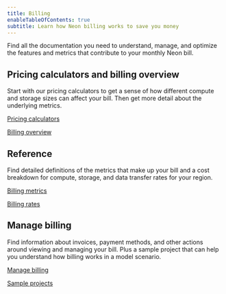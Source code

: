 ```yaml
---
title: Billing
enableTableOfContents: true
subtitle: Learn how Neon billing works to save you money
---
```


Find all the documentation you need to understand, manage, and optimize the features and metrics that contribute to your monthly Neon bill.


## Pricing calculators and billing overview

Start with our pricing calculators to get a sense of how different compute and storage sizes can affect your bill. Then get more detail about the underlying metrics.

<DetailIconCards>

<a href="/docs/introduction/billing-calculators" description="Our pricing calculator and cost estimator tools help you estimate your next Neon bill" icon="transactions">Pricing calculators</a>

<a href="/docs/introduction/billing-overview" description="Quick introduction to how billing works in Neon" icon="chart-bar">Billing overview</a>

</DetailIconCards>

## Reference

Find detailed definitions of the metrics that make up your bill and a cost breakdown for compute, storage, and data transfer rates for your region.

<DetailIconCards>

<a href="h/docs/introduction/billing" description="Find detailed descriptions of the metrics that make up your bill" icon="trend-up">Billing metrics</a>

<a href="h/docs/introduction/billing-rates" description="Reference table of billing rates per region" icon="hourglass">Billing rates</a>

</DetailIconCards>

## Manage billing

Find information about invoices, payment methods, and other actions around viewing and managing your bill. Plus a sample project that can help you understand how billing works in a model scenario.

<DetailIconCards>

<a href="/docs/introduction/manage-billing" description="Manage your monthly bill" icon="setup">Manage billing</a>

<a href="/docs/introduction/billing-sample" description="See how billing breaks down for a sample project" icon="chart-bar">Sample projects</a>

</DetailIconCards>
